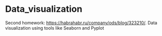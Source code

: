 # Data_visualization
Second homework: https://habrahabr.ru/company/ods/blog/323210/. Data visualization using tools like Seaborn and Pyplot
